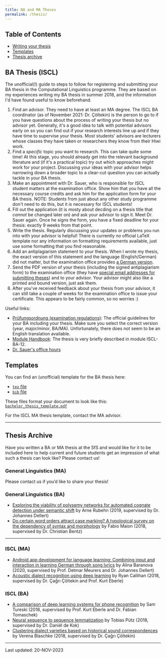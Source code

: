 ```yaml
---
title: BA and MA Theses
permalink: /thesis/
---
```


## Table of Contents

- [Writing your thesis](#ba-thesis-iscl)
- [Templates](#templates)
- [Thesis archive](#thesis-archive)

## BA Thesis (ISCL)

The unofficial(!) guide to steps to follow for registering and submitting your BA thesis in the Computational Linguistics programme.
They are based on my experiences writing my BA thesis in summer 2018, and the information I'd have found useful to know beforehand.

1. Find an advisor. They need to have at least an MA degree.
The ISCL BA coordinator (as of November 2021: Dr. Çöltekin) is the person to go to if you have questions about the process of writing your thesis but no advisor yet.
Generally, it's a good idea to talk with potential advisors early on so you can find out if your research interests line up and if they have time to supervise your thesis.
Most students' advisors are lecturers whose classes they have taken or researchers they know from their Hiwi work.
2. Find a *specific* topic you want to research.
This can take quite some time!
At this stage, you should already get into the relevant background literature and (if it's a practical topic) try out which approaches might work for your project.
Discussing your ideas with your advisor helps narrowing down a broader topic to a clear-cut question you can actually tackle in your BA thesis.
3. Make an appointment with Dr. Sauer, who is responsible for ISCL student matters at the examination office.
Show him that you have all the necessary course credits and ask him for the application form for your BA thesis.
NOTE: Students from just about any other study programme don't need to do this, but it *is* necessary for ISCL students!
4. Fill out the application (it is mosty about decding on a thesis title that *cannot* be changed later on) and ask your advisor to sign it.
Meet Dr. Sauer again.
Once he signs the form, you have a fixed deadline for your thesis: exactly 9 weeks from that point.
5. Write the thesis.
Regularly discussing your updates or problems you run into with your advisor is helpful!
There is currently *no* official LaTeX template nor any information on formatting requirements available, just use some formatting that you find reasonable.
6. Add an antiplagiarism statement to your thesis.
When I wrote my thesis, the exact version of this statement and the language (English/German) did not matter, but the examination office provides [a German version](ttps://uni-tuebingen.de/en/facilities/administration/iv-student-affairs/zentrales-pruefungsamt/geisteswissenschaftliche-faecher/bachelor-und-masterarbeiten/).
7. Send the PDF version of your thesis (including the signed antiplagiarism form) to the examination office (they have [special email addresses for submitting theses](ttps://uni-tuebingen.de/en/facilities/administration/iv-student-affairs/zentrales-pruefungsamt/geisteswissenschaftliche-faecher/bachelor-und-masterarbeiten/)) and to your advisor.
Your advisor might also like a printed and bound version, just ask them.
8. After you've received feedback about your thesis from your advisor, it can still take a couple of weeks for the examination office to issue your certificate.
This appears to be fairly common, so no worries :)

Useful links:

- [Prüfungsordnung (examination regulations)](https://uni-tuebingen.de/einrichtungen/verwaltung/iv-studierende/zentrales-pruefungsamt/geisteswissenschaftliche-faecher/pruefungsordnungen-und-modulhandbuecher/aktuell/#c527110): The official guidelines for your BA including your thesis.
Make sure you select the correct version (year, major/minor, BA/MA).
Unfortunately, there does not seem to be an English translation available.
- [Module Handbook](https://uni-tuebingen.de/securedl/sdl-eyJ0eXAiOiJKV1QiLCJhbGciOiJIUzI1NiJ9.eyJpYXQiOjE3MDA0ODQzMDcsImV4cCI6MTcwMDU3NDMwNSwidXNlciI6MCwiZ3JvdXBzIjpbMCwtMV0sImZpbGUiOiJmaWxlYWRtaW5cL1VuaV9UdWViaW5nZW5cL0RlemVybmF0ZVwvRGV6ZXJuYXRfSVZfU3R1ZGllcmVuZGVcL0FidGVpbHVuZ18yX1plbnRyYWxlc19QcnVlZnVuZ3NhbXRcL0RhdGVpZW5cL21oYlwvYmFcL21oYl9iYV9jbC1oZi1lbmdfMjAyMy0wNi0wNi5wZGYiLCJwYWdlIjoxMjgzMTF9.HLD-WirdcrnTM5WV6LystH6G43pK1MNMk0pTnCnryYE/mhb_ba_cl-hf-eng_2023-06-06.pdf): The thesis is very briefly described in module ISCL-BA-12.
- [Dr. Sauer's office hours](https://uni-tuebingen.de/en/einrichtungen/verwaltung/iv-studierende/zentrales-pruefungsamt/kontakt/)

## Templates

You can find an (unofficial) template for the BA thesis here:

- [`tex` file](/files/thesis/tex/main.tex)
- [`bib` file](/files/thesis/tex/bibliography.bib)

These files format your document to look like this: [`bachelor_thesis_template.pdf`](/files/thesis/tex/bachelor_thesis_template.pdf)

For the ISCL MA thesis template, contact the MA advisor.

---

## Thesis Archive

Have you written a BA or MA thesis at the SfS and would like for it to be included here to help current and future students get an impression of what such a thesis can look like?
Please contact us!

### General Linguistics (MA)

Please contact us if you’d like to share your thesis!

### General Linguistics (BA)

- [Exploring the viability of polysemy networks for automated cognate detection under semantic shift](/files/thesis/GL-BA_2019_Arne-Rubehn.pdf) by Arne Rubehn (2019, supervised by Dr. Johannes Dellert)
- [Do certain word orders attract case marking? A typological survey on the dependency of syntax and morphology](/files/thesis/GL-BA_2018_Fabio-Maion.pdf) by Fabio Maion (2018, supervised by Dr. Christian Bentz)

---

### ISCL (MA)

- [Android app development for language learning: Combining input and interaction in learning German through song lyrics](/files/thesis/ISCL-MA_2020_Alina-Baranova.pdf) by Alina Baranova (2020, supervised by Prof. Detmar Meurers and Dr. Johannes Dellert)
- [Acoustic dialect recognition using deep learning](https://github.com/ryancallihan/thesis_project) by Ryan Callihan (2018, supervised by Dr. Çağrı Çöltekin and Prof. Kurt Eberle)

### ISCL (BA)

- [A comparison of deep learning systems for phone recognition](https://github.com/porcelluscavia/speechrecognition) by Sam Tureski (2018, supervised by Prof. Kurt Eberle and Dr. Fabian Tomaschek)
- [Neural sequence to sequence lemmatization](https://twuebi.github.io/publications/ba.pdf) by Tobias Pütz (2018, supervised by Dr. Daniël de Kok)
- [Clustering dialect varieties based on historical sound correspondences](https://github.com/verenablaschke/dialect-clustering) by Verena Blaschke (2018, supervised by Dr. Çağrı Çöltekin)

--- 

Last updated: 20-NOV-2023
